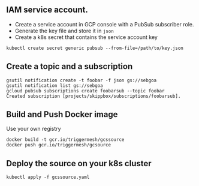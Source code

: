 ## IAM service account.
 
* Create a service account in GCP console with a PubSub subscriber role.
* Generate the key file and store it in `json`
* Create a k8s secret that contains the service account key

```
kubectl create secret generic pubsub --from-file=/path/to/key.json
```

## Create a topic and a subscription

```
gsutil notification create -t foobar -f json gs://sebgoa
gsutil notification list gs://sebgoa
gcloud pubsub subscriptions create foobarsub --topic foobar
Created subscription [projects/skippbox/subscriptions/foobarsub].
```

## Build and Push Docker image

Use your own registry

```
docker build -t gcr.io/triggermesh/gcssource
docker push gcr.io/triggermesh/gcsource
```

## Deploy the source on your k8s cluster

```
kubectl apply -f gcssource.yaml
```
